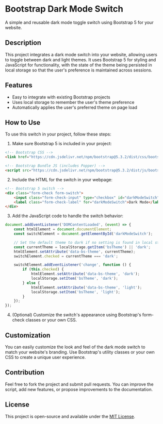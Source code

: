 # Bootstrap Dark Mode Switch

A simple and reusable dark mode toggle switch using Bootstrap 5 for your website.

## Description

This project integrates a dark mode switch into your website, allowing users to toggle between dark and light themes. It uses Bootstrap 5 for styling and JavaScript for functionality, with the state of the theme being persisted in local storage so that the user's preference is maintained across sessions.

## Features

- Easy to integrate with existing Bootstrap projects
- Uses local storage to remember the user's theme preference
- Automatically applies the user's preferred theme on page load

## How to Use

To use this switch in your project, follow these steps:

1. Make sure Bootstrap 5 is included in your project:

```html
<!-- Bootstrap CSS -->
<link href="https://cdn.jsdelivr.net/npm/bootstrap@5.3.2/dist/css/bootstrap.min.css" rel="stylesheet">

<!-- Bootstrap Bundle JS (includes Popper) -->
<script src="https://cdn.jsdelivr.net/npm/bootstrap@5.3.2/dist/js/bootstrap.bundle.min.js"></script>

```

2. Include the HTML for the switch in your webpage:

```html
<!-- Bootstrap 5 switch -->
<div class="form-check form-switch">
    <input class="form-check-input" type="checkbox" id="darkModeSwitch" checked>
    <label class="form-check-label" for="darkModeSwitch">Dark Mode</label>
</div>
```

3. Add the JavaScript code to handle the switch behavior:

```js
document.addEventListener('DOMContentLoaded', (event) => {
    const htmlElement = document.documentElement;
    const switchElement = document.getElementById('darkModeSwitch');

    // Set the default theme to dark if no setting is found in local storage
    const currentTheme = localStorage.getItem('bsTheme') || 'dark';
    htmlElement.setAttribute('data-bs-theme', currentTheme);
    switchElement.checked = currentTheme === 'dark';

    switchElement.addEventListener('change', function () {
        if (this.checked) {
            htmlElement.setAttribute('data-bs-theme', 'dark');
            localStorage.setItem('bsTheme', 'dark');
        } else {
            htmlElement.setAttribute('data-bs-theme', 'light');
            localStorage.setItem('bsTheme', 'light');
        }
    });
});
```

4. (Optional) Customize the switch's appearance using Bootstrap's form-check classes or your own CSS.

## Customization

You can easily customize the look and feel of the dark mode switch to match your website's branding. Use Bootstrap's utility classes or your own CSS to create a unique user experience.

## Contribution

Feel free to fork the project and submit pull requests. You can improve the script, add new features, or propose improvements to the documentation.

## License

This project is open-source and available under the [MIT License](LICENSE).
